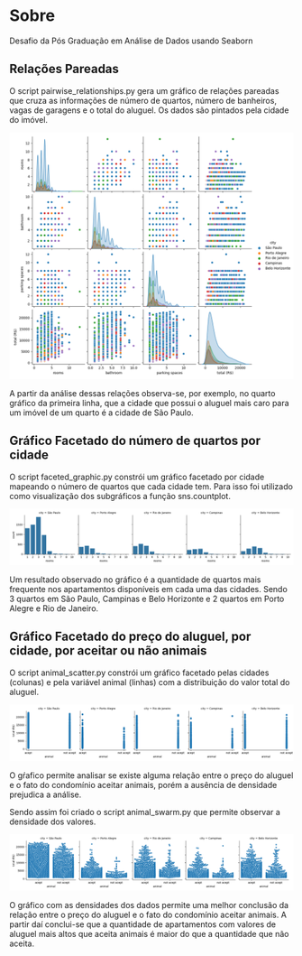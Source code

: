 # Sobre

Desafio da Pós Graduação em Análise de Dados usando Seaborn

## Relações Pareadas

O script pairwise_relationships.py gera um gráfico de relações pareadas que cruza as informações de número de quartos, número de banheiros, vagas de garagens e o total do aluguel. Os dados são pintados pela cidade do imóvel. 

![Relações pareadas](result/pairwise_relationship.png)

A partir da análise dessas relações observa-se, por exemplo, no quarto gráfico da primeira linha, que a cidade que possui o aluguel mais caro para um imóvel de um quarto é a cidade de São Paulo.

## Gráfico Facetado do número de quartos por cidade

O script faceted_graphic.py constrói um gráfico facetado por cidade mapeando o número de quartos que cada cidade tem. Para isso foi utilizado como visualização dos subgráficos a função sns.countplot. 

![Número de quartos por cidade](result/faceted_graphic.png)

Um resultado observado no gráfico é a quantidade de quartos mais frequente nos apartamentos disponíveis em cada uma das cidades. Sendo 3 quartos em São Paulo, Campinas e Belo Horizonte e 2 quartos em Porto Alegre e Rio de Janeiro.

## Gráfico Facetado do preço do aluguel, por cidade, por aceitar ou não animais

O script animal_scatter.py constrói um gráfico facetado pelas cidades (colunas) e pela variável animal (linhas) com a distribuição do valor total do aluguel. 


![Relação entre o preço do aluguel e o fato de aceitar animais](result/animal_scatter.png)

O gŕafico permite analisar se existe alguma relação entre o preço do aluguel e o fato do condomínio aceitar animais, porém a ausência de densidade prejudica a análise. 

Sendo assim foi criado o script animal_swarm.py que permite observar a densidade dos valores.

![Relação entre o preço do aluguel e o fato de aceitar animais expondo densidade dos dados](result/animal_swarm.png)

O gráfico com as densidades dos dados permite uma melhor conclusão da relação entre o preço do aluguel e o fato do condomínio aceitar animais. A partir daí conclui-se que a quantidade de apartamentos com valores de aluguel mais altos que aceita animais é maior do que a quantidade que não aceita.

